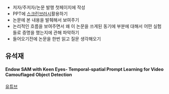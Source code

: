 - 저자/주저자/논문 발행 첫페이지에 작성
- PPT에 [스크린브러시](https://verilog.tistory.com/28)활용하기
- 논문에 본 내용을 발췌해서 보여주기
- 논리적인 흐름을 보여주면서 왜 이 논문을 쓰게된 동기에 부분에 대해서 어떤 실험들로 증명을 했는지에 관해 파악하기
- 들어오기전에 논문을 한번 읽고 질문 생각해오기

## 유석재
#### Endow SAM with Keen Eyes- Temporal-spatial Prompt Learning for Video Camouflaged Object Detection
[유튜브](https://www.youtube.com/watch?v=pI1K4x2CuBo)

